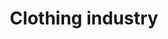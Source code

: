 ---
title: Clothing industry
longTitle: 'Clothing industry'
tags:
- gccommon
narrowerTerm:
- "[[Manufacturing industry]]"
relatedTerm:
- "[[Shoe industry Textile industry Clothing]]"
use:
- "[[Fashion industry Apparel industry Garment industry]]"
---